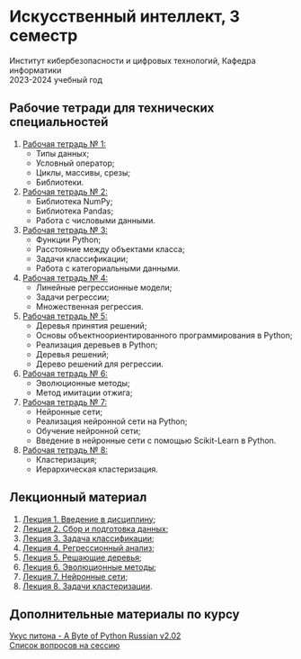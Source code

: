 # Искусственный интеллект, 3 семестр
Институт кибербезопасности и цифровых технологий, Кафедра информатики \
2023-2024 учебный год

## Рабочие тетради для технических специальностей
1. [Рабочая тетрадь № 1:](tsk/workbook_1_2022.pdf)
   * Типы данных;
   * Условный оператор;
   * Циклы, массивы, срезы;
   * Библиотеки. 
2. [Рабочая тетрадь № 2:](tsk/workbook_2_2022.pdf)
   * Библиотека NumPy;
   * Библиотека Pandas;
   * Работа с числовыми данными.
3. [Рабочая тетрадь № 3:](tsk/workbook_3_2022.pdf)
   * Функции Python;
   * Расстояние между объектами класса;
   * Задачи классификации;
   * Работа с категориальными данными.
4. [Рабочая тетрадь № 4:](tsk/workbook_4_2022.pdf)
   * Линейные регрессионные модели;
   * Задачи регрессии;
   * Множественная регрессия.
5. [Рабочая тетрадь № 5:](tsk/workbook_5_2022.pdf)
   * Деревья принятия решений;
   * Основы объектноориентированного программирования в Python;
   * Реализация деревьев в Python;
   * Деревья решений;
   * Дерево решений для регрессии.
6. [Рабочая тетрадь № 6:](tsk/workbook_6_2022.pdf)
   * Эволюционные методы;
   * Метод имитации отжига;
7. [Рабочая тетрадь № 7:](tsk/workbook_7_2022.pdf)
   * Нейронные сети;
   * Реализация нейронной сети на Python;
   * Обучение нейронной сети;
   * Введение в нейронные сети с помощью Scikit-Learn в Python.
8. [Рабочая тетрадь № 8:](tsk/workbook_8_2022.pdf)
   * Кластеризация;
   * Иерархическая кластеризация.

## Лекционный материал
1. [Лекция 1. Введение в дисциплину](mnl/lecture_1_2022.pdf);
2. [Лекция 2. Сбор и подготовка данных](mnl/lecture_2_2022.pdf);
3. [Лекция 3. Задача классификации](mnl/lecture_3_2022.pdf);
4. [Лекция 4. Регрессионный анализ](mnl/lecture_4_2022.pdf);
5. [Лекция 5. Решающие деревья](mnl/lecture_5_2022.pdf);
6. [Лекция 6. Эволюционные методы](mnl/lecture_6_2022.pdf);
7. [Лекция 7. Нейронные сети](mnl/lecture_7_2022.pdf);
8. [Лекция 8. Задачи кластеризации](mnl/lecture_8_2022.pdf).

## Дополнительные материалы по курсу
[Укус питона - A Byte of Python Russian v2.02](mnl/a_byte_of_python_russian_v2.02.pdf) \
[Список вопросов на сессию](mnl/questions_2022.pdf)

